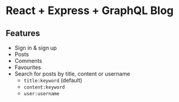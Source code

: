 # React + Express + GraphQL Blog

## Features

-   Sign in & sign up
-   Posts
-   Comments
-   Favourites
-   Search for posts by title, content or username
    -   `title:keyword` (default)
    -   `content:keyword`
    -   `user:username`
